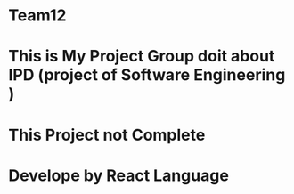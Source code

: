 # Team12
# This is My Project Group doit about IPD (project of Software Engineering )
# This Project not Complete 
# Develope by React Language 
